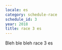 ```yaml
---
locale: es
category: schedule-race
schedule_id: 3
year: 2018
title: race 3 es
---
```


Bleh ble bleh race 3 es
